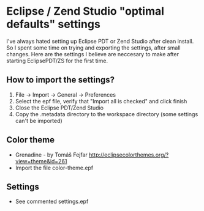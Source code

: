 Eclipse / Zend Studio "optimal defaults" settings
==================================================
I've always hated setting up Eclipse PDT or Zend Studio after clean install. So I spent some time on trying and exporting the settings, after small changes.
Here are the settings I believe are neccesary to make after starting EclipsePDT/ZS for the first time.

How to import the settings?
------------------------------
1. File -> Import -> General -> Preferences
2. Select the epf file, verify that "Import all is checked" and click finish 
3. Close the Eclipse PDT/Zend Studio
4. Copy the .metadata directory to the workspace directory (some settings can't be imported)


Color theme
-------------
- Grenadine - by Tomáš Fejfar http://eclipsecolorthemes.org/?view=theme&id=261
- Import the file color-theme.epf

Settings
------------
- See commented settings.epf
